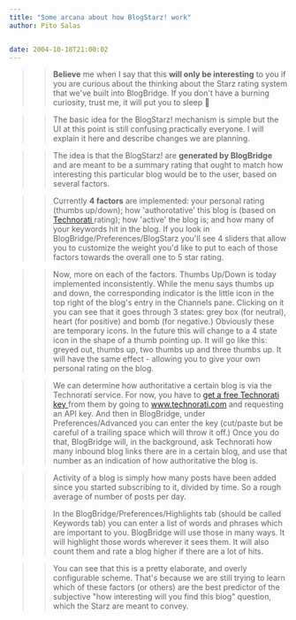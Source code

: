 ```yaml
---
title: "Some arcana about how BlogStarz! work"
author: Pito Salas


date: 2004-10-18T21:00:02
---
```



>>

>> **Believe** me when I say that this **will only be interesting** to you if
you are curious about the thinking about the Starz rating system that we've
built into BlogBridge. If you don't have a burning curiosity, trust me, it
will put you to sleep 🙂

>>

>> The basic idea for the BlogStarz! mechanism is simple but the UI at this
point is still confusing practically everyone. I will explain it here and
describe changes we are planning.

>>

>> The idea is that the BlogStarz! are **generated by BlogBridge** and are
meant to be a summary rating that ought to match how interesting this
particular blog would be to the user, based on several factors.

>>

>> Currently **4 factors** are implemented: your personal rating (thumbs
up/down); how 'authorotative' this blog is (based on [Technorati
](<http://www.technorati.com>)rating); how 'active' the blog is; and how many
of your keywords hit in the blog. If you look in
BlogBridge/Preferences/BlogStarz you'll see 4 sliders that allow you to
customize the weight you'd like to put to each of those factors towards the
overall one to 5 star rating.

>>

>> Now, more on each of the factors. Thumbs Up/Down is today implemented
inconsistently. While the menu says thumbs up and down, the corresponding
indicator is the little icon in the top right of the blog's entry in the
Channels pane. Clicking on it you can see that it goes through 3 states: grey
box (for neutral), heart (for positive) and bomb (for negative.) Obviously
these are temporary icons. In the future this will change to a 4 state icon in
the shape of a thumb pointing up. It will go like this: greyed out, thumbs up,
two thumbs up and three thumbs up. It will have the same effect - allowing you
to give your own personal rating on the blog.

>>

>> We can determine how authoritative a certain blog is via the Technorati
service. For now, you have to [get a free Technorati key
](<http://www.technorati.com/members/signup.html>)from them by going to
www.technorati.com and requesting an API key. And then in BlogBridge, under
Preferences/Advanced you can enter the key (cut/paste but be careful of a
trailing space which will throw it off.) Once you do that, BlogBridge will, in
the background, ask Technorati how many inbound blog links there are in a
certain blog, and use that number as an indication of how authoritative the
blog is.

>>

>> Activity of a blog is simply how many posts have been added since you
started subscribing to it, divided by time. So a rough average of number of
posts per day.

>>

>> In the BlogBridge/Preferences/Highlights tab (should be called Keywords
tab) you can enter a list of words and phrases which are important to you.
BlogBridge will use those in many ways. It will highlight those words wherever
it sees them. It will also count them and rate a blog higher if there are a
lot of hits.

>>

>> You can see that this is a pretty elaborate, and overly configurable
scheme. That's because we are still trying to learn which of these factors (or
others) are the best predictor of the subjective "how interesting will you
find this blog" question, which the Starz are meant to convey.


